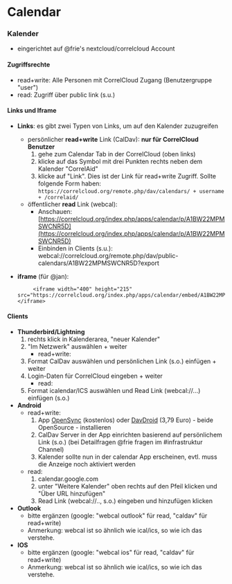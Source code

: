 # Calendar

### Kalender

* eingerichtet auf @frie's nextcloud/correlcloud Account

#### Zugriffsrechte

* read+write: Alle Personen mit CorrelCloud Zugang \(Benutzergruppe "user"\)
* read: Zugriff über public link \(s.u.\)

#### Links und Iframe

* **Links**: es gibt zwei Typen von Links, um auf den Kalender zuzugreifen
  * persönlicher **read+write** Link \(CalDav\): **nur für CorrelCloud Benutzer** 
    1. gehe zum Calendar Tab in der CorrelCloud \(oben links\)
    2. klicke auf das Symbol mit drei Punkten rechts neben dem Kalender "CorrelAid"
    3. klicke auf "Link". Dies ist der Link für read+write Zugriff. Sollte folgende Form haben: `https://correlcloud.org/remote.php/dav/calendars/ + username + /correlaid/`
  * öffentlicher **read** Link \(webcal\):
    * Anschauen: [https://correlcloud.org/index.php/apps/calendar/p/A1BW22MPMSWCNR5D](https://correlcloud.org/index.php/apps/calendar/p/A1BW22MPMSWCNR5D)
    * Einbinden in Clients \(s.u.\):  webcal://correlcloud.org/remote.php/dav/public-calendars/A1BW22MPMSWCNR5D?export
* **iframe** \(für @jan\):

  ```text
       <iframe width="400" height="215" src="https://correlcloud.org/index.php/apps/calendar/embed/A1BW22MPMSWCNR5D"></iframe>
  ```

#### Clients

* **Thunderbird/Lightning**
  1. rechts klick in Kalenderarea, "neuer Kalender"
  2. "Im Netzwerk" auswählen + weiter
     * read+write:
  3. Format CalDav auswählen und persönlichen Link \(s.o.\) einfügen + weiter
  4. Login-Daten für CorrelCloud eingeben + weiter
     * read: 
  5. Format icalendar/ICS auswählen und Read Link \(webcal://...\) einfügen \(s.o.\) 
* **Android**
  * read+write: 
    1. App [OpenSync](https://play.google.com/store/apps/details?id=com.deependhulla.opensync) \(kostenlos\) oder [DavDroid](https://play.google.com/store/apps/details?id=at.bitfire.davdroid) \(3,79 Euro\) - beide OpenSource - installieren
    2. CalDav Server in der App einrichten basierend auf persönlichem Link \(s.o.\) \(bei Detailfragen @frie fragen im \#infrastruktur Channel\)
    3. Kalender sollte nun in der calendar App erscheinen, evtl. muss die Anzeige noch aktiviert werden 
  * read: 
    1. calendar.google.com
    2. unter "Weitere Kalender" oben rechts auf den Pfeil klicken und "Über URL hinzufügen"
    3. Read Link \(webcal://.., s.o.\) eingeben und hinzufügen klicken 
* **Outlook**
  * bitte ergänzen \(google: "webcal outlook" für read, "caldav" für read+write\)
  * Anmerkung: webcal ist so ähnlich wie ical/ics, so wie ich das verstehe. 
* **IOS**
  * bitte ergänzen \(google: "webcal ios" für read, "caldav" für read+write\)
  * Anmerkung: webcal ist so ähnlich wie ical/ics, so wie ich das verstehe.

